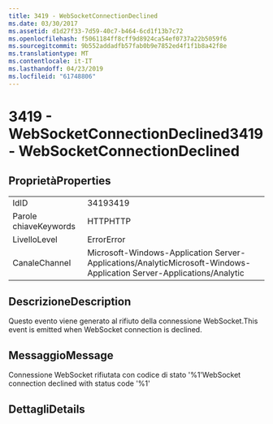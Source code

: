 ```yaml
---
title: 3419 - WebSocketConnectionDeclined
ms.date: 03/30/2017
ms.assetid: d1d27f33-7d59-40c7-b464-6cd1f13b7c72
ms.openlocfilehash: f5061184ff8cff9d8924ca54ef0737a22b5059f6
ms.sourcegitcommit: 9b552addadfb57fab0b9e7852ed4f1f1b8a42f8e
ms.translationtype: MT
ms.contentlocale: it-IT
ms.lasthandoff: 04/23/2019
ms.locfileid: "61748806"
---
```

# <a name="3419---websocketconnectiondeclined"></a><span data-ttu-id="f829b-102">3419 - WebSocketConnectionDeclined</span><span class="sxs-lookup"><span data-stu-id="f829b-102">3419 - WebSocketConnectionDeclined</span></span>
## <a name="properties"></a><span data-ttu-id="f829b-103">Proprietà</span><span class="sxs-lookup"><span data-stu-id="f829b-103">Properties</span></span>  
  
|||  
|-|-|  
|<span data-ttu-id="f829b-104">Id</span><span class="sxs-lookup"><span data-stu-id="f829b-104">ID</span></span>|<span data-ttu-id="f829b-105">3419</span><span class="sxs-lookup"><span data-stu-id="f829b-105">3419</span></span>|  
|<span data-ttu-id="f829b-106">Parole chiave</span><span class="sxs-lookup"><span data-stu-id="f829b-106">Keywords</span></span>|<span data-ttu-id="f829b-107">HTTP</span><span class="sxs-lookup"><span data-stu-id="f829b-107">HTTP</span></span>|  
|<span data-ttu-id="f829b-108">Livello</span><span class="sxs-lookup"><span data-stu-id="f829b-108">Level</span></span>|<span data-ttu-id="f829b-109">Error</span><span class="sxs-lookup"><span data-stu-id="f829b-109">Error</span></span>|  
|<span data-ttu-id="f829b-110">Canale</span><span class="sxs-lookup"><span data-stu-id="f829b-110">Channel</span></span>|<span data-ttu-id="f829b-111">Microsoft-Windows-Application Server-Applications/Analytic</span><span class="sxs-lookup"><span data-stu-id="f829b-111">Microsoft-Windows-Application Server-Applications/Analytic</span></span>|  
  
## <a name="description"></a><span data-ttu-id="f829b-112">Descrizione</span><span class="sxs-lookup"><span data-stu-id="f829b-112">Description</span></span>  
 <span data-ttu-id="f829b-113">Questo evento viene generato al rifiuto della connessione WebSocket.</span><span class="sxs-lookup"><span data-stu-id="f829b-113">This event is emitted when WebSocket connection is declined.</span></span>  
  
## <a name="message"></a><span data-ttu-id="f829b-114">Messaggio</span><span class="sxs-lookup"><span data-stu-id="f829b-114">Message</span></span>  
 <span data-ttu-id="f829b-115">Connessione WebSocket rifiutata con codice di stato '%1'</span><span class="sxs-lookup"><span data-stu-id="f829b-115">WebSocket connection declined with status code '%1'</span></span>  
  
## <a name="details"></a><span data-ttu-id="f829b-116">Dettagli</span><span class="sxs-lookup"><span data-stu-id="f829b-116">Details</span></span>

